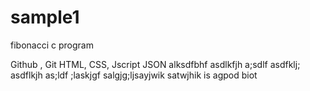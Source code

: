 # sample1
fibonacci c program

Github , Git
HTML, CSS, Jscript
JSON
alksdfbhf
asdlkfjh
a;sdlf
asdfklj;
asdflkjh
as;ldf
;laskjgf
salgjg;ljsayjwik satwjhik is agpod biot